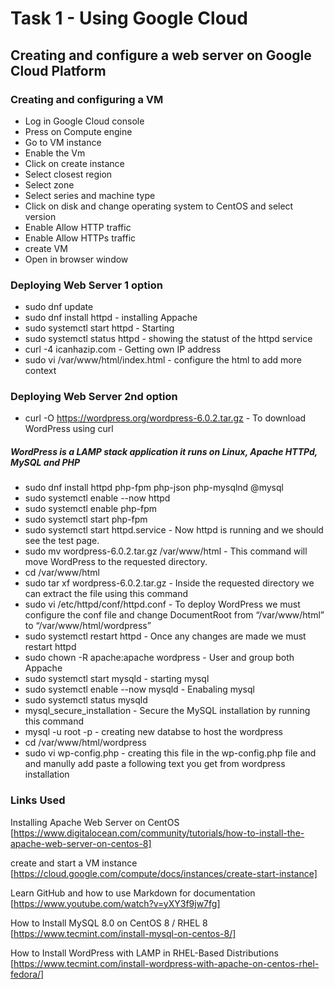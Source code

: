# Task 1 - Using Google Cloud
## Creating and configure a web server on Google Cloud Platform 

### Creating and configuring a VM
- Log in Google Cloud console 
- Press on Compute engine 
- Go to VM instance 
- Enable the Vm 
- Click on create instance 
- Select closest region 
- Select zone
- Select series and machine type
- Click on disk and change operating system to CentOS and select version 
- Enable Allow HTTP traffic 
- Enable Allow HTTPs traffic 
- create VM 
- Open in browser window

### Deploying Web Server 1 option
- sudo dnf update
- sudo dnf install httpd - installing Appache 
- sudo systemctl start httpd - Starting 
- sudo systemctl status httpd - showing the statust of the httpd service
- curl -4 icanhazip.com - Getting own IP address 
- sudo vi /var/www/html/index.html - configure the html to add more context

### Deploying Web Server 2nd option
- curl -O https://wordpress.org/wordpress-6.0.2.tar.gz - To download WordPress using curl 
##### WordPress is a LAMP stack application it runs on Linux, Apache HTTPd, MySQL and PHP
- sudo dnf install httpd php-fpm php-json php-mysqlnd @mysql
- sudo systemctl enable --now httpd
- sudo systemctl enable php-fpm
- sudo systemctl start php-fpm
- sudo systemctl start httpd.service - Now httpd is running and we should see the test page.
- sudo mv wordpress-6.0.2.tar.gz /var/www/html - This command will move WordPress to the requested directory.
- cd /var/www/html
- sudo tar xf wordpress-6.0.2.tar.gz - Inside the requested directory we can extract the file using this command
- sudo vi /etc/httpd/conf/httpd.conf - To deploy WordPress we must configure the conf file and change DocumentRoot from “/var/www/html” to “/var/www/html/wordpress”
- sudo systemctl restart httpd - Once any changes are made we must restart httpd
- sudo chown -R apache:apache wordpress - User and group both Appache 
- sudo systemctl start mysqld - starting mysql
- sudo systemctl enable --now mysqld - Enabaling mysql
- sudo systemctl status mysqld
- mysql_secure_installation - Secure the MySQL installation by running this command
- mysql -u root -p - creating new databse to host the wordpress
- cd /var/www/html/wordpress 
- sudo vi wp-config.php - creating this file in the wp-config.php file and and manully add paste a following text you get from wordpress installation

### Links Used 
Installing Apache Web Server on CentOS
[https://www.digitalocean.com/community/tutorials/how-to-install-the-apache-web-server-on-centos-8]

create and start a VM instance
[https://cloud.google.com/compute/docs/instances/create-start-instance] 

Learn GitHub and how to use Markdown for documentation
[https://www.youtube.com/watch?v=yXY3f9jw7fg]

How to Install MySQL 8.0 on CentOS 8 / RHEL 8 
[https://www.tecmint.com/install-mysql-on-centos-8/]

How to Install WordPress with LAMP in RHEL-Based Distributions [https://www.tecmint.com/install-wordpress-with-apache-on-centos-rhel-fedora/]
